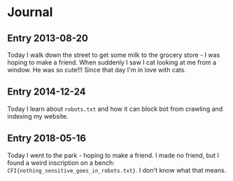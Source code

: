 # Journal

## Entry 2013-08-20

Today I walk down the street to get some milk to the grocery store - I was hoping to make a friend. When suddenly I saw I cat looking at me from a window. He was so cute!!! Since that day I'm in love with cats.

## Entry 2014-12-24

Today I learn about `robots.txt` and how it can block bot from crawling and indexing my website.

## Entry 2018-05-16

Today I went to the park - hoping to make a friend. I made no friend, but I found a weird inscription on a bench: `CFI{nothing_sensitive_goes_in_robots.txt}`. I don't know what that means. 

